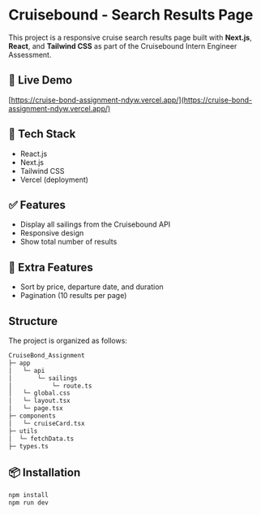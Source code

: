 # Cruisebound - Search Results Page

This project is a responsive cruise search results page built with **Next.js**, **React**, and **Tailwind CSS** as part of the Cruisebound Intern Engineer Assessment.

## 🚀 Live Demo
[https://cruise-bond-assignment-ndyw.vercel.app/](https://cruise-bond-assignment-ndyw.vercel.app/)

## 🧰 Tech Stack
- React.js
- Next.js
- Tailwind CSS
- Vercel (deployment)

## ✅ Features
- Display all sailings from the Cruisebound API
- Responsive design
- Show total number of results

## 💎 Extra Features
- Sort by price, departure date, and duration
- Pagination (10 results per page)

## Structure
The project is organized as follows:

```bash
CruiseBond_Assignment
├─ app
│   └─ api
│       └─ sailings
│           └─ route.ts
│   └─ global.css
│   └─ layout.tsx
│   └─ page.tsx 
├─ components
│   └─ cruiseCard.tsx
├─ utils
│  └─ fetchData.ts
├─ types.ts
```

## 📦 Installation

```bash
npm install
npm run dev

